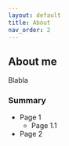 ```yaml
---
layout: default
title: About
nav_order: 2
---
```


## About me

Blabla

### Summary

- Page 1
  - Page 1.1
- Page 2
